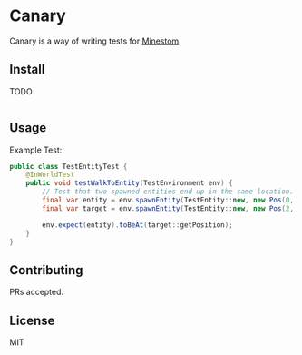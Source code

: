# Canary

Canary is a way of writing tests for [Minestom](https://minestom.net/).

## Install

TODO

```
```

## Usage

Example Test:

```java
public class TestEntityTest {
    @InWorldTest
    public void testWalkToEntity(TestEnvironment env) {
        // Test that two spawned entities end up in the same location.
        final var entity = env.spawnEntity(TestEntity::new, new Pos(0, 41, 0));
        final var target = env.spawnEntity(TestEntity::new, new Pos(2, 41, 0));

        env.expect(entity).toBeAt(target::getPosition);
    }
}

```

## Contributing

PRs accepted.

## License

MIT
